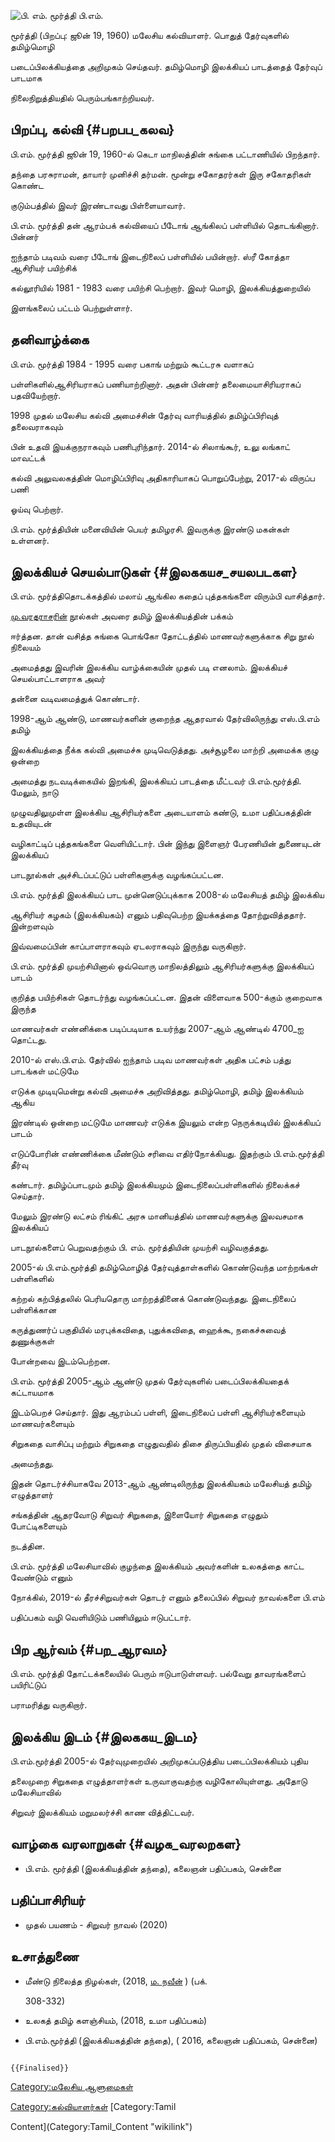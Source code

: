 ![*பி. எம். மூர்த்தி* ](பி.எம்_மூர்த்தி_01.jpg "பி. எம். மூர்த்தி ") பி.எம்.
மூர்த்தி (பிறப்பு: ஜூன் 19, 1960) மலேசிய கல்வியாளர். பொதுத் தேர்வுகளில் தமிழ்மொழி
படைப்பிலக்கியத்தை அறிமுகம் செய்தவர். தமிழ்மொழி இலக்கியப் பாடத்தைத் தேர்வுப் பாடமாக
நிலைநிறுத்தியதில் பெரும்பங்காற்றியவர்.

## பிறப்பு, கல்வி {#பறபப_கலவ}

பி.எம். மூர்த்தி ஜூன் 19, 1960-ல் கெடா மாநிலத்தின் சுங்கை பட்டாணியில் பிறந்தார்.
தந்தை பரசுராமன், தாயார் முனிச்சி தர்மன். மூன்று சகோதரர்கள் இரு சகோதரிகள் கொண்ட
குடும்பத்தில் இவர் இரண்டாவது பிள்ளையாவார்.

பி.எம். மூர்த்தி தன் ஆரம்பக் கல்வியைப் பீடோங் ஆங்கிலப் பள்ளியில் தொடங்கினார். பின்னர்
ஐந்தாம் படிவம் வரை பீடோங் இடைநிலைப் பள்ளியில் பயின்றார். ஸ்ரீ கோத்தா ஆசிரியர் பயிற்சிக்
கல்லூரியில் 1981 - 1983 வரை பயிற்சி பெற்றார். இவர் மொழி, இலக்கியத்துறையில்
இளங்கலைப் பட்டம் பெற்றுள்ளார்.

## தனிவாழ்க்கை

பி.எம். மூர்த்தி 1984 - 1995 வரை பகாங் மற்றும் கூட்டரசு வளாகப்
பள்ளிகளில்ஆசிரியராகப் பணியாற்றினார். அதன் பின்னர் தலைமையாசிரியராகப் பதவியேற்றார்.
1998 முதல் மலேசிய கல்வி அமைச்சின் தேர்வு வாரியத்தில் தமிழ்ப்பிரிவுத் தலைவராகவும்
பின் உதவி இயக்குநராகவும் பணிபுரிந்தார். 2014-ல் சிலாங்கூர், உலு லங்காட் மாவட்டக்
கல்வி அலுவலகத்தின் மொழிப்பிரிவு அதிகாரியாகப் பொறுப்பேற்று, 2017-ல் விருப்ப பணி
ஓய்வு பெற்றார்.

பி.எம். மூர்த்தியின் மனைவியின் பெயர் தமிழரசி. இவருக்கு இரண்டு மகன்கள் உள்ளனர்.

## இலக்கியச் செயல்பாடுகள் {#இலககயச_சயலபடகள}

பி.எம். மூர்த்திதொடக்கத்தில் மலாய் ஆங்கில கதைப் புத்தகங்களை விரும்பி வாசித்தார்.
[மு.வரதராசரின்](மு._வரதராசன் "wikilink") நூல்கள் அவரை தமிழ் இலக்கியத்தின் பக்கம்
ஈர்த்தன. தான் வசித்த சுங்கை பொங்கோ தோட்டத்தில் மாணவர்களுக்காக சிறு நூல் நிலையம்
அமைத்தது இவரின் இலக்கிய வாழ்க்கையின் முதல் படி எனலாம். இலக்கியச் செயல்பாட்டாளராக அவர்
தன்னை வடிவமைத்துக் கொண்டார்.

1998-ஆம் ஆண்டு, மாணவர்களின் குறைந்த ஆதரவால் தேர்விலிருந்து எஸ்.பி.எம் தமிழ்
இலக்கியத்தை நீக்க கல்வி அமைச்சு முடிவெடுத்தது. அச்சூழலை மாற்றி அமைக்க குழு ஒன்றை
அமைத்து நடவடிக்கையில் இறங்கி, இலக்கியப் பாடத்தை மீட்டவர் பி.எம்.மூர்த்தி. மேலும், நாடு
முழுவதிலுமுள்ள இலக்கிய ஆசிரியர்களை அடையாளம் கண்டு, உமா பதிப்பகத்தின் உதவியுடன்
வழிகாட்டிப் புத்தகங்களை வெளியிட்டார். பின் இந்து இளைஞர் பேரணியின் துணையுடன் இலக்கியப்
பாடநூல்கள் அச்சிடப்பட்டுப் பள்ளிகளுக்கு வழங்கப்பட்டன.

பி.எம். மூர்த்தி இலக்கியப் பாட முன்னெடுப்புக்காக 2008-ல் மலேசியத் தமிழ் இலக்கிய
ஆசிரியர் கழகம் (இலக்கியகம்) எனும் பதிவுபெற்ற இயக்கத்தை தோற்றுவித்ததார். இன்றளவும்
இவ்வமைப்பின் காப்பாளராகவும் ஏடலராகவும் இருந்து வருகிறார்.

பி.எம். மூர்த்தி முயற்சியினால் ஒவ்வொரு மாநிலத்திலும் ஆசிரியர்களுக்கு இலக்கியப் பாடம்
குறித்த பயிற்சிகள் தொடர்ந்து வழங்கப்பட்டன. இதன் விளைவாக 500-க்கும் குறைவாக இருந்த
மாணவர்கள் எண்னிக்கை படிப்படியாக உயர்ந்து 2007-ஆம் ஆண்டில் 4700_ஐ தொட்டது.

2010-ல் எஸ்.பி.எம். தேர்வில் ஐந்தாம் படிவ மாணவர்கள் அதிக பட்சம் பத்து பாடங்கள் மட்டுமே
எடுக்க முடியுமென்று கல்வி அமைச்சு அறிவித்தது. தமிழ்மொழி, தமிழ் இலக்கியம் ஆகிய
இரண்டில் ஒன்றை மட்டுமே மாணவர் எடுக்க இயலும் என்ற நெருக்கடியில் இலக்கியப் பாடம்
எடுப்போரின் எண்ணிக்கை மீண்டும் சரிவை எதிர்நோக்கியது. இதற்கும் பி.எம்.மூர்த்தி தீர்வு
கண்டார். தமிழ்ப்பாடமும் தமிழ் இலக்கியமும் இடைநிலைப்பள்ளிகளில் நிலைக்கச் செய்தார்.

மேலும் இரண்டு லட்சம் ரிங்கிட் அரசு மானியத்தில் மாணவர்களுக்கு இலவசமாக இலக்கியப்
பாடநூல்களைப் பெறுவதற்கும் பி. எம். மூர்த்தியின் முயற்சி வழிவகுத்தது.

2005-ல் பி.எம்.மூர்த்தி தமிழ்மொழித் தேர்வுத்தாள்களில் கொண்டுவந்த மாற்றங்கள் பள்ளிகளில்
கற்றல் கற்பித்தலில் பெரியதொரு மாற்றத்தினைக் கொண்டுவந்தது. இடைநிலைப் பள்ளிக்கான
கருத்துணர்ப் பகுதியில் மரபுக்கவிதை, புதுக்கவிதை, ஹைக்கூ, நகைச்சுவைத் துணுக்குகள்
போன்றவை இடம்பெற்றன.

பி.எம். மூர்த்தி 2005-ஆம் ஆண்டு முதல் தேர்வுகளில் படைப்பிலக்கியதைக் கட்டாயமாக
இடம்பெறச் செய்தார். இது ஆரம்பப் பள்ளி, இடைநிலைப் பள்ளி ஆசிரியர்களையும் மாணவர்களையும்
சிறுகதை வாசிப்பு மற்றும் சிறுகதை எழுதுவதில் திசை திருப்பியதில் முதல் விசையாக
அமைந்தது.

இதன் தொடர்ச்சியாகவே 2013-ஆம் ஆண்டிலிருந்து இலக்கியகம் மலேசியத் தமிழ் எழுத்தாளர்
சங்கத்தின் ஆதரவோடு சிறுவர் சிறுகதை, இளையோர் சிறுகதை எழுதும் போட்டிகளையும்
நடத்தின.

பி.எம். மூர்த்தி மலேசியாவில் குழந்தை இலக்கியம் அவர்களின் உலகத்தை காட்ட வேண்டும் எனும்
நோக்கில், 2019-ல் தீரச்சிறுவர்கள் தொடர் எனும் தலைப்பில் சிறுவர் நாவல்களை பி.எம்
பதிப்பகம் வழி வெளியிடும் பணியிலும் ஈடுபட்டார்.

## பிற ஆர்வம் {#பற_ஆரவம}

பி.எம். மூர்த்தி தோட்டக்கலையில் பெரும் ஈடுபாடுள்ளவர். பல்வேறு தாவரங்களைப் பயிரிட்டுப்
பராமரித்து வருகிறார்.

## இலக்கிய இடம் {#இலககய_இடம}

பி.எம்.மூர்த்தி 2005-ல் தேர்வுமுறையில் அறிமுகப்படுத்திய படைப்பிலக்கியம் புதிய
தலைமுறை சிறுகதை எழுத்தாளர்கள் உருவாகுவதற்கு வழிகோலியுள்ளது. அதோடு மலேசியாவில்
சிறுவர் இலக்கியம் மறுமலர்ச்சி காண வித்திட்டவர்.

## வாழ்கை வரலாறுகள் {#வழக_வரலறகள}

-   பி.எம். மூர்த்தி (இலக்கியத்தின் தந்தை), கலைஞன் பதிப்பகம், சென்னை

## பதிப்பாசிரியர்

-   முதல் பயணம் - சிறுவர் நாவல் (2020)

## உசாத்துணை

-   மீண்டு நிலைத்த நிழல்கள், (2018, [ம. நவீன்](ம._நவீன் "wikilink") ) (பக்.
    308-332)
-   உலகத் தமிழ் களஞ்சியம், (2018, உமா பதிப்பகம்)
-   பி.எம்.மூர்த்தி (இலக்கியகத்தின் தந்தை), ( 2016, கலைஞன் பதிப்பகம், சென்னை)

[]( "wikilink")

```{=mediawiki}
{{Finalised}}
```
[Category:மலேசிய ஆளுமைகள்](Category:மலேசிய_ஆளுமைகள் "wikilink")
[Category:கல்வியாளர்கள்](Category:கல்வியாளர்கள் "wikilink") [Category:Tamil
Content](Category:Tamil_Content "wikilink")
